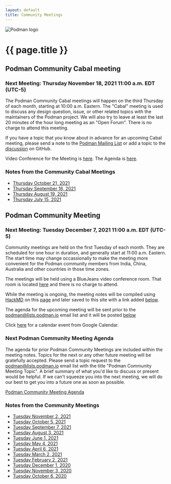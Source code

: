 ```yaml
---
layout: default
title: Community Meetings
---
```


![Podman logo](../../images/podman.svg)

# {{ page.title }}

## Podman Community Cabal meeting
### Next Meeting: Thursday November 18, 2021 11:00 a.m. EDT (UTC-5)

The Podman Community Cabal meetings will happen on the third Thursday of each month, starting at 10:00 a.m. Eastern.
The "Cabal" meeting is used to discuss any design question, issue, or other related topics with the maintainers of
the Podman project.  We will also try to leave at least the last 20 minutes of the hour long meeting as an "Open Forum".
There is no charge to attend this meeting.

If you have a topic that you know about in advance for an upcoming Cabal meeting, please send a note to the
[Podman Mailing List](https://podman.io/community/#mailing-list) or add a topic to the [discussion](https://github.com/containers/podman/discussions/10670) on GitHub.

Video Conference for the Meeting is [here](https://github.com/containers/podman/discussions/10670).
The Agenda is [here](https://hackmd.io/gQCfskDuRLm7iOsWgH2yrg?both).

### Notes from the Community Cabal Meetings

 * [Thursday October 21, 2021](https://podman.io/community/meeting/notes/2021-10-21)
 * [Thursday September 16, 2021](https://podman.io/community/meeting/notes/2021-09-16)
 * [Thursday August 19, 2021](https://podman.io/community/meeting/notes/2021-08-19)
 * [Thursday July 15, 2021](https://podman.io/community/meeting/notes/2021-07-15)

## Podman Community Meeting
### Next Meeting: Tuesday December 7, 2021 11:00 a.m. EDT (UTC-5)

Community meetings are held on the first Tuesday of each month.  They are scheduled for one hour in 
duration, and generally start at 11:00 a.m. Eastern.  The start time may change occassionally to make
the meeting more convenient for the Podman community members from India, China, Australia and other countries
in those time zones.

The meetings will be held using a BlueJeans video conference room.  That room is located [here](https://bluejeans.com/880216278/2568)
and there is no charge to attend.

While the meeting is ongoing, the meeting notes will be compiled using [HackMD](https://hackmd.io) on this [page](https://hackmd.io/fc1zraYdS0-klJ2KJcfC7w)
and later saved to this site with a link added [below](https://podman.io/community/meeting/#notes-from-the-community-meetings).

The agenda for the upcoming meeting will be sent prior to the [podman@lists.podman.io](mailto:podman@lists.podman.io) email list and it will 
be posted [below](https://podman.io/community/meeting/#next-podman-community-meeting-agenda)

Click [here](https://calendar.google.com/event?action=TEMPLATE&tmeid=NzM4aTkwY2syZ2F2dnIyN2M1dmh0NmQ0NmpfMjAyMTA4MDNUMTUwMDAwWiB0c3dlZW5leUByZWRoYXQuY29t&tmsrc=tsweeney%40redhat.com&scp=ALL) for a calendar event from Google Calendar.

### Next Podman Community Meeting Agenda

The agenda for prior Podman Community Meetings are included within the meeting notes.
Topics for the next or any other future meeting will be gratefully accepted.  Please send
a topic request to the [podman@lists.podman.io](mailto:podman@lists.podman.io) email list
with the title "Podman Community Meeting Topic".  A brief summary of what you'd like to
discuss or present would be helpful.  If we can't squeeze you into the next meeting,
we will do our best to get you into a future one as soon as possible.

 [Podman Community Meeting Agenda](https://podman.io/community/meeting/agenda)


### Notes from the Community Meetings

 * [Tuesday November 2, 2021](https://podman.io/community/meeting/notes/2021-11-02)
 * [Tuesday October 5, 2021](https://podman.io/community/meeting/notes/2021-10-05)
 * [Tuesday September 7, 2021](https://podman.io/community/meeting/notes/2021-09-07)
 * [Tuesday August 3, 2021](https://podman.io/community/meeting/notes/2021-08-03)
 * [Tuesday June 1, 2021](https://podman.io/community/meeting/notes/2021-06-01)
 * [Tuesday May 4, 2021](https://podman.io/community/meeting/notes/2021-05-04)
 * [Tuesday April 6, 2021](https://podman.io/community/meeting/notes/2021-04-06)
 * [Tuesday March 2, 2021](https://podman.io/community/meeting/notes/2021-03-02)
 * [Tuesday February 2, 2021](https://podman.io/community/meeting/notes/2021-02-02)
 * [Tuesday December 1, 2020](https://podman.io/community/meeting/notes/2020-12-01)
 * [Tuesday November 3, 2020](https://podman.io/community/meeting/notes/2020-11-03)
 * [Tuesday October 6, 2020](https://podman.io/community/meeting/notes/2020-10-06)

